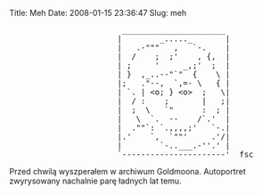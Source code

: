 Title: Meh
Date: 2008-01-15 23:36:47
Slug: meh

<pre>
                        ______________________ 
                       |        _....._       |
                       |   .-"""   ,   `-.    |
                       |  /    ;  ;'    , {,  |
                       | ;     '     _,;'  ;  |
                       | }  ,_..--"`"  {    \ |
                       |;   ."--,  `,=- \   { |
                       | `. | &lt;o; } &lt;o&gt;  ;   \|
                       |  / :    ;       |   ;|
                       |  ;  \   `"      :  ; |
                       |   \  `.  --    /`.'  |
                       |  .""`: `.,,,,;'   `-.|
                       |.'    `,  `""'     .'/|
                       |        `-..___.-''.' |
                       `----------------------'  fsc
</pre>
<p>Przed chwilą wyszperałem w archiwum Goldmoona. Autoportret zwyrysowany nachalnie parę ładnych lat temu.</p>
